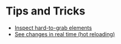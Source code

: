# Tips and Tricks

- [Inspect hard-to-grab elements](./inspect-hard-to-grab-elements.md)
- [See changes in real time (hot reloading)](./see-changes-in-real-time.md)
